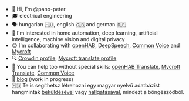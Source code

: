 - 👋 Hi, I’m @pano-peter
- 🎓 electrical engineering
- 🗣 hungarian 🇭🇺, english 🇬🇧 and german 🇩🇪
- 👀 I'm interested in home automation, deep learning, artificial intelligence, machine vision and digital privacy
- 😍 I'm collaborating with [openHAB](https://www.openhab.org/ "openHAB homepage"), [DeepSpeech](https://github.com/mozilla/DeepSpeech "DeepSpeech on Github"), [Common Voice](https://commonvoice.mozilla.org/ "Contribute to Common Voice") and [Mycroft](https://mycroft.ai/ "Mycroft homepage")
- 🔍 [Crowdin profile](https://crowdin.com/profile/pano-peter "Click, to view my profile"), [Mycroft translate profile](https://translate.mycroft.ai/user/pano_peter/)
- 🙏 You can help too without special skills: [openHAB Translate](https://translate.openhab.org/), [Mycroft Translate](https://translate.mycroft.ai "Click here to help translate Mycroft"), [Common Voice](https://commonvoice.mozilla.org/ "Contribute to Common Voice")
- 📗 [blog](https://pano-peter.blogspot.com/) (work in progress)
- 🇭🇺 Te is segíthetsz létrehozni egy magyar nyelvű adatbázist hangminták [beküldésével](https://commonvoice.mozilla.org/hu/speak) vagy [hallgatásával](https://commonvoice.mozilla.org/hu/listen), mindezt a böngésződből.

